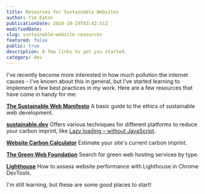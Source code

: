 ```yaml
---
title: Resources for Sustainable Websites
author: Tim Eaton
publicationDate: 2024-10-29T03:42:51Z
modifiedDate:
slug: sustainable-website-resources
featured: false
public: true
description: A few links to get you started.
category: dev
---
```


I've recently become more interested in how much pollution the internet causes - I've known about this in general, but I've started learning to implement a few best practices in my work. Here are a few resources that have come in handy for me:

**[The Sustainable Web Manifesto](https://www.sustainablewebmanifesto.com/)**
A basic guide to the ethics of sustainable web development.

**[sustainable.dev](https://the-sustainable.dev/)**
Offers various techniques for different platforms to reduce your carbon imprint, like [Lazy loading – without JavaScript](https://the-sustainable.dev/optimising-speed-by-lazy-loading-without-javascript/).

**[Website Carbon Calculator](https://www.websitecarbon.com/)**
Estimate your site's current carbon imprint.

**[The Green Web Foundation](https://www.thegreenwebfoundation.org/)**
Search for green web hosting services by type.

**[Lighthouse](https://developer.chrome.com/docs/lighthouse/overview)**
How to assess website performance with Lighthouse in Chrome DevTools.

I'm still learning, but these are some good places to start!
